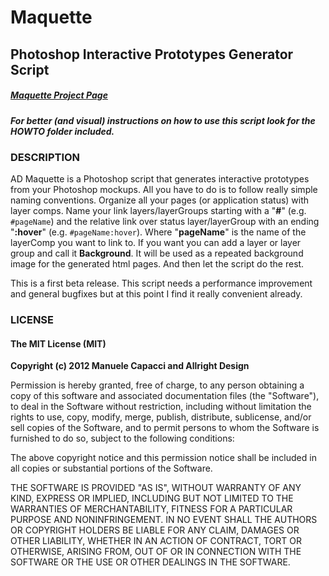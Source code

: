 # Maquette #
## Photoshop Interactive Prototypes Generator Script ##

##### [Maquette Project Page](http://projects.allrightdesign.com/maquette "go to the official Maquette Project Page") #####
##### For better (and visual) instructions on how to use this script look for the HOWTO folder included. #####

 
### DESCRIPTION ###
AD Maquette is a Photoshop script that generates
interactive prototypes from your Photoshop mockups.
All you have to do is to follow really simple naming conventions.
Organize all your pages (or application status) with layer comps.
Name your link layers/layerGroups starting with a "**#**" (e.g. `#pageName`) and the relative link over status layer/layerGroup with an ending "**:hover**" (e.g. `#pageName:hover`).
Where "**pageName**" is the name of the layerComp you want to link to.
If you want you can add a layer or layer group and call it **Background**. It will be used as a repeated background image for the generated html pages.
And then let the script do the rest.

This is a first beta release. This script needs a performance improvement and general bugfixes but at this point I find it really convenient already.

### LICENSE ###
#### The MIT License (MIT) ####
**Copyright (c) 2012 Manuele Capacci and Allright Design**

Permission is hereby granted, free of charge, to any person obtaining a copy of this software and associated documentation files (the "Software"), to deal in the Software without restriction, including without limitation the rights to use, copy, modify, merge, publish, distribute, sublicense, and/or sell copies of the Software, and to permit persons to whom the Software is furnished to do so, subject to the following conditions:

The above copyright notice and this permission notice shall be included in all copies or substantial portions of the Software.

THE SOFTWARE IS PROVIDED "AS IS", WITHOUT WARRANTY OF ANY KIND, EXPRESS OR IMPLIED, INCLUDING BUT NOT LIMITED TO THE WARRANTIES OF MERCHANTABILITY, FITNESS FOR A PARTICULAR PURPOSE AND NONINFRINGEMENT.
IN NO EVENT SHALL THE AUTHORS OR COPYRIGHT HOLDERS BE LIABLE FOR ANY CLAIM, DAMAGES OR OTHER LIABILITY, WHETHER IN AN ACTION OF CONTRACT, TORT OR OTHERWISE, ARISING FROM, OUT OF OR IN CONNECTION WITH THE SOFTWARE OR THE USE OR OTHER DEALINGS IN THE SOFTWARE.
